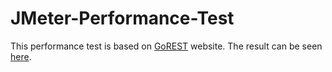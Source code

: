 # JMeter-Performance-Test

This performance test is based on [GoREST](https://gorest.co.in/) website. 
The result can be seen [here](https://github.com/jihanfarah/JMeter-Performance-Test/tree/master/HTML%20Result).

